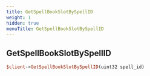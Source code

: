 ```yaml
---
title: GetSpellBookSlotBySpellID
weight: 1
hidden: true
menuTitle: GetSpellBookSlotBySpellID
---
```

## GetSpellBookSlotBySpellID
```perl
$client->GetSpellBookSlotBySpellID(uint32 spell_id)
```